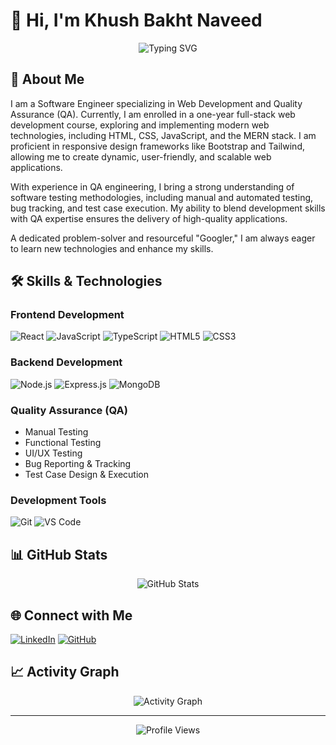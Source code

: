 # 👋 Hi, I'm Khush Bakht Naveed

<div align="center">
  <img src="https://readme-typing-svg.herokuapp.com?font=Fira+Code&weight=500&size=25&pause=1000&color=4ECDC4&center=true&vCenter=true&random=false&width=435&lines=Full+Stack+Web+Developer;MERN+Stack+Specialist;React+Developer" alt="Typing SVG" />
</div>

## 🚀 About Me

I am a Software Engineer specializing in Web Development and Quality Assurance (QA). Currently, I am enrolled in a one-year full-stack web development course, exploring and implementing modern web technologies, including HTML, CSS, JavaScript, and the MERN stack. I am proficient in responsive design frameworks like Bootstrap and Tailwind, allowing me to create dynamic, user-friendly, and scalable web applications.

With experience in QA engineering, I bring a strong understanding of software testing methodologies, including manual and automated testing, bug tracking, and test case execution. My ability to blend development skills with QA expertise ensures the delivery of high-quality applications.

A dedicated problem-solver and resourceful "Googler," I am always eager to learn new technologies and enhance my skills.

## 🛠️ Skills & Technologies

### Frontend Development
![React](https://img.shields.io/badge/-React-61DAFB?style=for-the-badge&logo=react&logoColor=black)
![JavaScript](https://img.shields.io/badge/-JavaScript-F7DF1E?style=for-the-badge&logo=javascript&logoColor=black)
![TypeScript](https://img.shields.io/badge/-TypeScript-3178C6?style=for-the-badge&logo=typescript&logoColor=white)
![HTML5](https://img.shields.io/badge/-HTML5-E34F26?style=for-the-badge&logo=html5&logoColor=white)
![CSS3](https://img.shields.io/badge/-CSS3-1572B6?style=for-the-badge&logo=css3&logoColor=white)

### Backend Development
![Node.js](https://img.shields.io/badge/-Node.js-339933?style=for-the-badge&logo=node.js&logoColor=white)
![Express.js](https://img.shields.io/badge/-Express.js-000000?style=for-the-badge&logo=express&logoColor=white)
![MongoDB](https://img.shields.io/badge/-MongoDB-47A248?style=for-the-badge&logo=mongodb&logoColor=white)

### Quality Assurance (QA)
- Manual Testing  
- Functional Testing  
- UI/UX Testing  
- Bug Reporting & Tracking  
- Test Case Design & Execution


### Development Tools
![Git](https://img.shields.io/badge/-Git-F05032?style=for-the-badge&logo=git&logoColor=white)
![VS Code](https://img.shields.io/badge/-VS%20Code-007ACC?style=for-the-badge&logo=visual-studio-code&logoColor=white)


## 📊 GitHub Stats

<div align="center">
  <img src="https://github-readme-stats.vercel.app/api?username=khushnaveed&show_icons=true&theme=react&hide_border=true&bg_color=0D1117" alt="GitHub Stats" />
</div>

## 🌐 Connect with Me

[![LinkedIn](https://img.shields.io/badge/-LinkedIn-0077B5?style=for-the-badge&logo=linkedin&logoColor=white)]([https://www.linkedin.com/in/syed-naveed-naqvi/](https://www.linkedin.com/in/khush-bakht-nav/))
[![GitHub](https://img.shields.io/badge/-GitHub-181717?style=for-the-badge&logo=github&logoColor=white)]([https://github.com/nrcool](https://github.com/khushnaveed/))

## 📈 Activity Graph

<div align="center">
  <img src="https://github-readme-activity-graph.vercel.app/graph?username=khushnaveed&theme=react-dark&hide_border=true" alt="Activity Graph" />
</div>

---

<div align="center">
  <img src="https://komarev.com/ghpvc/?username=khushnaveed&color=4ecdc4&style=for-the-badge" alt="Profile Views" />
</div>
